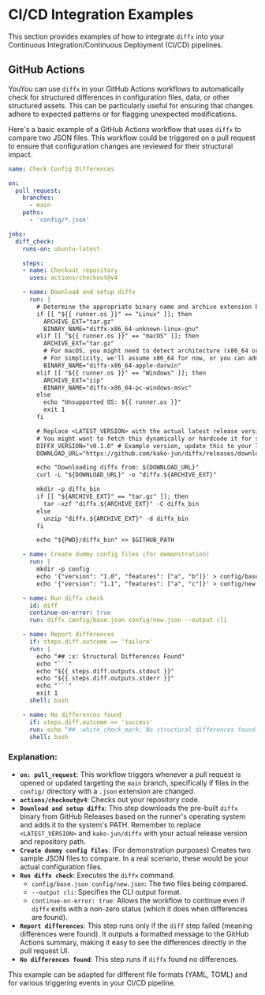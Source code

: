 # CI/CD Integration Examples

This section provides examples of how to integrate `diffx` into your Continuous Integration/Continuous Deployment (CI/CD) pipelines.

## GitHub Actions

YouYou can use `diffx` in your GitHub Actions workflows to automatically check for structured differences in configuration files, data, or other structured assets. This can be particularly useful for ensuring that changes adhere to expected patterns or for flagging unexpected modifications.

Here's a basic example of a GitHub Actions workflow that uses `diffx` to compare two JSON files. This workflow could be triggered on a pull request to ensure that configuration changes are reviewed for their structural impact.

```yaml
name: Check Config Differences

on:
  pull_request:
    branches:
      - main
    paths:
      - 'config/*.json'

jobs:
  diff_check:
    runs-on: ubuntu-latest

    steps:
    - name: Checkout repository
      uses: actions/checkout@v4

    - name: Download and setup diffx
      run: |
        # Determine the appropriate binary name and archive extension based on OS
        if [[ "${{ runner.os }}" == "Linux" ]]; then
          ARCHIVE_EXT="tar.gz"
          BINARY_NAME="diffx-x86_64-unknown-linux-gnu"
        elif [[ "${{ runner.os }}" == "macOS" ]]; then
          ARCHIVE_EXT="tar.gz"
          # For macOS, you might need to detect architecture (x86_64 or aarch64)
          # For simplicity, we'll assume x86_64 for now, or you can add logic here
          BINARY_NAME="diffx-x86_64-apple-darwin"
        elif [[ "${{ runner.os }}" == "Windows" ]]; then
          ARCHIVE_EXT="zip"
          BINARY_NAME="diffx-x86_64-pc-windows-msvc"
        else
          echo "Unsupported OS: ${{ runner.os }}"
          exit 1
        fi

        # Replace <LATEST_VERSION> with the actual latest release version (e.g., v0.1.0)
        # You might want to fetch this dynamically or hardcode it for stability
        DIFFX_VERSION="v0.1.0" # Example version, update this to your latest release
        DOWNLOAD_URL="https://github.com/kako-jun/diffx/releases/download/${DIFFX_VERSION}/${BINARY_NAME}.${ARCHIVE_EXT}"

        echo "Downloading diffx from: ${DOWNLOAD_URL}"
        curl -L "${DOWNLOAD_URL}" -o "diffx.${ARCHIVE_EXT}"

        mkdir -p diffx_bin
        if [[ "${ARCHIVE_EXT}" == "tar.gz" ]]; then
          tar -xzf "diffx.${ARCHIVE_EXT}" -C diffx_bin
        else
          unzip "diffx.${ARCHIVE_EXT}" -d diffx_bin
        fi

        echo "${PWD}/diffx_bin" >> $GITHUB_PATH

    - name: Create dummy config files (for demonstration)
      run: |
        mkdir -p config
        echo '{"version": "1.0", "features": ["a", "b"]}' > config/base.json
        echo '{"version": "1.1", "features": ["a", "c"]}' > config/new.json

    - name: Run diffx check
      id: diff
      continue-on-error: true
      run: diffx config/base.json config/new.json --output cli

    - name: Report differences
      if: steps.diff.outcome == 'failure'
      run: |
        echo "## :x: Structural Differences Found"
        echo "```"
        echo "${{ steps.diff.outputs.stdout }}"
        echo "${{ steps.diff.outputs.stderr }}"
        echo "```"
        exit 1
      shell: bash

    - name: No differences found
      if: steps.diff.outcome == 'success'
      run: echo "## :white_check_mark: No structural differences found."
      shell: bash
```

### Explanation:

- **`on: pull_request`**: This workflow triggers whenever a pull request is opened or updated targeting the `main` branch, specifically if files in the `config/` directory with a `.json` extension are changed.
- **`actions/checkout@v4`**: Checks out your repository code.
- **`Download and setup diffx`**: This step downloads the pre-built `diffx` binary from GitHub Releases based on the runner's operating system and adds it to the system's PATH. Remember to replace `<LATEST_VERSION>` and `kako-jun/diffx` with your actual release version and repository path.
- **`Create dummy config files`**: (For demonstration purposes) Creates two sample JSON files to compare. In a real scenario, these would be your actual configuration files.
- **`Run diffx check`**: Executes the `diffx` command. 
  - `config/base.json config/new.json`: The two files being compared.
  - `--output cli`: Specifies the CLI output format.
  - `continue-on-error: true`: Allows the workflow to continue even if `diffx` exits with a non-zero status (which it does when differences are found).
- **`Report differences`**: This step runs only if the `diff` step failed (meaning differences were found). It outputs a formatted message to the GitHub Actions summary, making it easy to see the differences directly in the pull request UI.
- **`No differences found`**: This step runs if `diffx` found no differences.

This example can be adapted for different file formats (YAML, TOML) and for various triggering events in your CI/CD pipeline.
